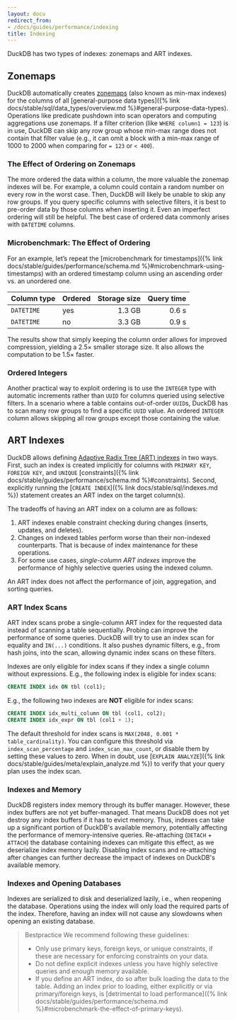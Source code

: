 ```yaml
---
layout: docu
redirect_from:
- /docs/guides/performance/indexing
title: Indexing
---
```


DuckDB has two types of indexes: zonemaps and ART indexes.

## Zonemaps

DuckDB automatically creates [zonemaps](https://en.wikipedia.org/wiki/Block_Range_Index) (also known as min-max indexes) for the columns of all [general-purpose data types]({% link docs/stable/sql/data_types/overview.md %}#general-purpose-data-types).
Operations like predicate pushdown into scan operators and computing aggregations use zonemaps.
If a filter criterion (like `WHERE column1 = 123`) is in use, DuckDB can skip any row group whose min-max range does not contain that filter value (e.g., it can omit a block with a min-max range of 1000 to 2000 when comparing for `= 123` or `< 400`).

### The Effect of Ordering on Zonemaps

The more ordered the data within a column, the more valuable the zonemap indexes will be.
For example, a column could contain a random number on every row in the worst case.
Then, DuckDB will likely be unable to skip any row groups.
If you query specific columns with selective filters, it is best to pre-order data by those columns when inserting it.
Even an imperfect ordering will still be helpful.
The best case of ordered data commonly arises with `DATETIME` columns.

### Microbenchmark: The Effect of Ordering

For an example, let’s repeat the [microbenchmark for timestamps]({% link docs/stable/guides/performance/schema.md %}#microbenchmark-using-timestamps) with an ordered timestamp column using an ascending order vs. an unordered one.

| Column type | Ordered | Storage size | Query time |
|---|---|--:|--:|
| `DATETIME` | yes | 1.3 GB | 0.6 s |
| `DATETIME` | no  | 3.3 GB | 0.9 s |

The results show that simply keeping the column order allows for improved compression, yielding a 2.5× smaller storage size.
It also allows the computation to be 1.5× faster.

### Ordered Integers

Another practical way to exploit ordering is to use the `INTEGER` type with automatic increments rather than `UUID` for columns queried using selective filters.
In a scenario where a table contains out-of-order `UUID`s,  DuckDB has to scan many row groups to find a specific `UUID` value.
An ordered `INTEGER` column allows skipping all row groups except those containing the value.

## ART Indexes

DuckDB allows defining [Adaptive Radix Tree (ART) indexes](https://db.in.tum.de/~leis/papers/ART.pdf) in two ways.
First, such an index is created implicitly for columns with `PRIMARY KEY`, `FOREIGN KEY`, and `UNIQUE` [constraints]({% link docs/stable/guides/performance/schema.md %}#constraints).
Second, explicitly running the [`CREATE INDEX`]({% link docs/stable/sql/indexes.md %}) statement creates an ART index on the target column(s).

The tradeoffs of having an ART index on a column are as follows:

1. ART indexes enable constraint checking during changes (inserts, updates, and deletes).
2. Changes on indexed tables perform worse than their non-indexed counterparts.
That is because of index maintenance for these operations.
3. For some use cases, _single-column ART indexes_ improve the performance of highly selective queries using the indexed column.

An ART index does not affect the performance of join, aggregation, and sorting queries.

### ART Index Scans

ART index scans probe a single-column ART index for the requested data instead of scanning a table sequentially.
Probing can improve the performance of some queries.
DuckDB will try to use an index scan for equality and `IN(...)` conditions.
It also pushes dynamic filters, e.g., from hash joins, into the scan, allowing dynamic index scans on these filters.

Indexes are only eligible for index scans if they index a single column without expressions.
E.g., the following index is eligible for index scans:

```sql
CREATE INDEX idx ON tbl (col1);
```

E.g., the following two indexes are **NOT** eligible for index scans:

```sql
CREATE INDEX idx_multi_column ON tbl (col1, col2);
CREATE INDEX idx_expr ON tbl (col1 + 1);
```

The default threshold for index scans is `MAX(2048, 0.001 * table_cardinality)`.
You can configure this threshold via `index_scan_percentage` and `index_scan_max_count`, or disable them by setting these values to zero.
When in doubt, use [`EXPLAIN ANALYZE`]({% link docs/stable/guides/meta/explain_analyze.md %}) to verify that your query plan uses the index scan.

### Indexes and Memory

DuckDB registers index memory through its buffer manager.
However, these index buffers are not yet buffer-managed.
That means DuckDB does not yet destroy any index buffers if it has to evict memory.
Thus, indexes can take up a significant portion of DuckDB's available memory, potentially affecting the performance of memory-intensive queries.
Re-attaching (`DETACH` + `ATTACH`) the database containing indexes can mitigate this effect, as we deserialize index memory lazily.
Disabling index scans and re-attaching after changes can further decrease the impact of indexes on DuckDB's available memory.

### Indexes and Opening Databases

Indexes are serialized to disk and deserialized lazily, i.e., when reopening the database.
Operations using the index will only load the required parts of the index.
Therefore, having an index will not cause any slowdowns when opening an existing database.

> Bestpractice We recommend following these guidelines:
>
> * Only use primary keys, foreign keys, or unique constraints, if these are necessary for enforcing constraints on your data.
> * Do not define explicit indexes unless you have highly selective queries and enough memory available.
> * If you define an ART index, do so after bulk loading the data to the table. Adding an index prior to loading, either explicitly or via primary/foreign keys, is [detrimental to load performance]({% link docs/stable/guides/performance/schema.md %}#microbenchmark-the-effect-of-primary-keys).